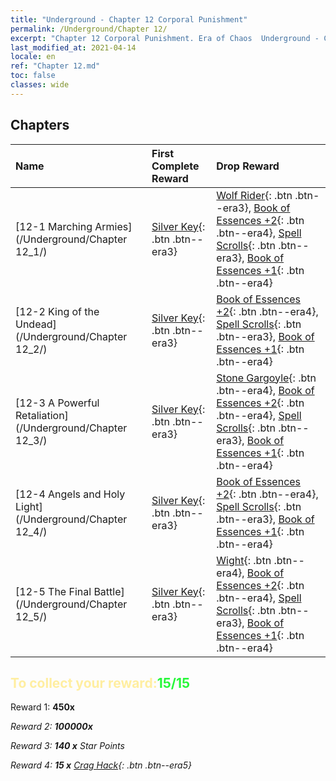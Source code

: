 ```yaml
---
title: "Underground - Chapter 12 Corporal Punishment"
permalink: /Underground/Chapter 12/
excerpt: "Chapter 12 Corporal Punishment. Era of Chaos  Underground - Chapter 12. Corporal Punishment"
last_modified_at: 2021-04-14
locale: en
ref: "Chapter 12.md"
toc: false
classes: wide
---
```


## Chapters

  | Name |  First Complete Reward | Drop Reward |
  |:------------|:------------|:------------| 
  | [12-1 Marching Armies](/Underground/Chapter 12_1/) | [Silver Key](/Items/con_693/){: .btn .btn--era3} | [Wolf Rider](/Items/unt_218/){: .btn .btn--era3}, [Book of Essences +2](/Items/mat_53/){: .btn .btn--era4}, [Spell Scrolls](/Items/con_694/){: .btn .btn--era3}, [Book of Essences +1](/Items/mat_46/){: .btn .btn--era4} |
  | [12-2 King of the Undead](/Underground/Chapter 12_2/) | [Silver Key](/Items/con_693/){: .btn .btn--era3} | [Book of Essences +2](/Items/mat_53/){: .btn .btn--era4}, [Spell Scrolls](/Items/con_694/){: .btn .btn--era3}, [Book of Essences +1](/Items/mat_46/){: .btn .btn--era4} |
  | [12-3 A Powerful Retaliation](/Underground/Chapter 12_3/) | [Silver Key](/Items/con_693/){: .btn .btn--era3} | [Stone Gargoyle](/Items/unt_236/){: .btn .btn--era4}, [Book of Essences +2](/Items/mat_53/){: .btn .btn--era4}, [Spell Scrolls](/Items/con_694/){: .btn .btn--era3}, [Book of Essences +1](/Items/mat_46/){: .btn .btn--era4} |
  | [12-4 Angels and Holy Light](/Underground/Chapter 12_4/) | [Silver Key](/Items/con_693/){: .btn .btn--era3} | [Book of Essences +2](/Items/mat_53/){: .btn .btn--era4}, [Spell Scrolls](/Items/con_694/){: .btn .btn--era3}, [Book of Essences +1](/Items/mat_46/){: .btn .btn--era4} |
  | [12-5 The Final Battle](/Underground/Chapter 12_5/) | [Silver Key](/Items/con_693/){: .btn .btn--era3} | [Wight](/Items/unt_210/){: .btn .btn--era4}, [Book of Essences +2](/Items/mat_53/){: .btn .btn--era4}, [Spell Scrolls](/Items/con_694/){: .btn .btn--era3}, [Book of Essences +1](/Items/mat_46/){: .btn .btn--era4} |


## <span style="color: #ffeea0">To collect your reward:</span><span style="color: #27f73a">15/15</span>

 Reward 1:  **450x** <i class="fas fa-gem"/>

 Reward 2:  **100000x** <i class="fas fa-coins"/>

 Reward 3: **140 x** Star Points

 Reward 4: **15 x** [Crag Hack](/Items/her_375/){: .btn .btn--era5}

